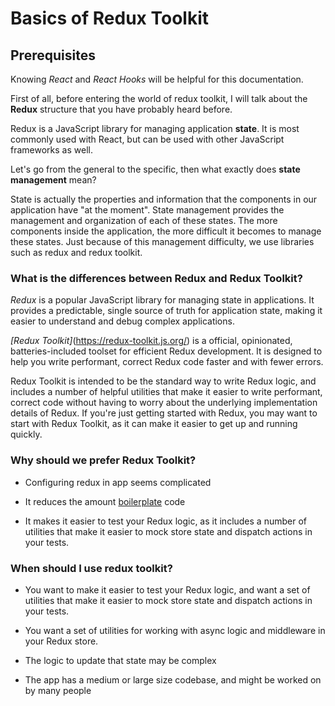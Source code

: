 # Basics of Redux Toolkit

## Prerequisites
Knowing *React* and *React Hooks* will be helpful for this documentation. <br/>

First of all, before entering the world of redux toolkit, I will talk about 
the **Redux** structure that you have probably heard before.

Redux is a JavaScript library for managing application **state**. 
It is most commonly used with React, but can be used with other JavaScript frameworks as well.

Let's go from the general to the specific, then what exactly does **state management** mean?

State is actually the properties and information that the components in our application have "at the moment".
State management provides the management and organization of each of these states.
The more components inside the application, the more difficult it becomes to manage these states.
Just because of this management difficulty, we use libraries such as redux and redux toolkit.

### What is the differences between Redux and Redux Toolkit?

*Redux* is a popular JavaScript library for managing state in applications. 
It provides a predictable, single source of truth for application state, making it easier to understand and debug complex applications.

*[Redux Toolkit]*(https://redux-toolkit.js.org/) is a official, opinionated, batteries-included toolset for efficient Redux development. 
It is designed to help you write performant, correct Redux code faster and with fewer errors.

Redux Toolkit is intended to be the standard way to write Redux logic, and includes a number of helpful utilities that make it easier to write performant, correct code without having to worry about the underlying implementation details of Redux. If you're just getting started with Redux, you may want to start with Redux Toolkit, as it can make it easier to get up and running quickly.

### Why should we prefer Redux Toolkit?

- Configuring redux in app seems complicated

- It reduces the amount [boilerplate](https://stackoverflow.com/questions/3992199/what-is-boilerplate-code) code 

- It makes it easier to test your Redux logic, as it includes a number of utilities that make it easier to mock store state and   dispatch actions in your tests.

### When should I use redux toolkit?

- You want to make it easier to test your Redux logic, and want a set of utilities that make it easier to mock store state and dispatch actions in your tests.

- You want a set of utilities for working with async logic and middleware in your Redux store.

- The logic to update that state may be complex

- The app has a medium or large size codebase, and might be worked on by many people
